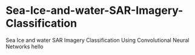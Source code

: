 # Sea-Ice-and-water-SAR-Imagery-Classification
Sea Ice and water SAR Imagery Classification Using Convolutional Neural Networks
hello
